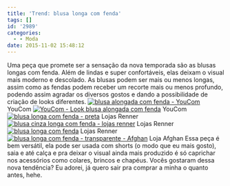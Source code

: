 ```yaml
---
title: 'Trend: blusa longa com fenda'
tags: []
id: '2989'
categories:
  - - Moda
date: 2015-11-02 15:48:12
---
```


Uma peça que promete ser a sensação da nova temporada são as blusas longas com fenda. Além de lindas e super confortáveis, elas deixam o visual mais moderno e descolado. As blusas podem ser mais ou menos longas, assim como as fendas podem receber um recorte mais ou menos profundo, podendo assim agradar os diversos gostos e dando a possibilidade de criação de looks diferentes. [![blusa alongada com fenda - YouCom](http://natalia.blog.br/wp-content/uploads/2015/10/YouCom-blusa-alongada-com-fenda.jpg)](http://natalia.blog.br/wp-content/uploads/2015/10/YouCom-blusa-alongada-com-fenda.jpg) YouCom [![YouCom - Look blusa alongada com fenda](http://natalia.blog.br/wp-content/uploads/2015/10/youcom.jpg)](http://natalia.blog.br/wp-content/uploads/2015/10/youcom.jpg) YouCom [![blusa longa com fenda - preta](http://natalia.blog.br/wp-content/uploads/2015/10/Blusa-longa-com-fenda-Lojas-Renner.jpg)](http://natalia.blog.br/wp-content/uploads/2015/10/Blusa-longa-com-fenda-Lojas-Renner.jpg) Lojas Renner [![blusa cinza longa com fenda - lojas renner](http://natalia.blog.br/wp-content/uploads/2015/10/blusa-alongada-com-fenda-cinza.jpg)](http://natalia.blog.br/wp-content/uploads/2015/10/blusa-alongada-com-fenda-cinza.jpg) Lojas Renner [![blusa longa com fenda](http://natalia.blog.br/wp-content/uploads/2015/10/blusa-longa-com-fenda.jpg)](http://natalia.blog.br/wp-content/uploads/2015/10/blusa-longa-com-fenda.jpg) Lojas Renner [![blusa longa com fenda - transparente - Afghan](http://natalia.blog.br/wp-content/uploads/2015/10/blusa-alongada-com-fenda-transparente-682x1024.jpg)](http://natalia.blog.br/wp-content/uploads/2015/10/blusa-alongada-com-fenda-transparente.jpg) Loja Afghan Essa peça é bem versátil, ela pode ser usada com shorts (o modo que eu mais gosto), saia e até calça e pra deixar o visual ainda mais produzido é só caprichar nos acessórios como colares, brincos e chapéus. Vocês gostaram dessa nova tendência? Eu adorei, já quero sair pra comprar a minha o quanto antes, hehe.